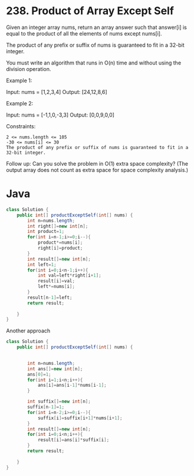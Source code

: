 # 238. Product of Array Except Self

Given an integer array nums, return an array answer such that answer[i] is equal to the product of all the elements of nums except nums[i].

The product of any prefix or suffix of nums is guaranteed to fit in a 32-bit integer.

You must write an algorithm that runs in O(n) time and without using the division operation.

 
Example 1:

Input: nums = [1,2,3,4]
Output: [24,12,8,6]

Example 2:

Input: nums = [-1,1,0,-3,3]
Output: [0,0,9,0,0]


Constraints:

    2 <= nums.length <= 105
    -30 <= nums[i] <= 30
    The product of any prefix or suffix of nums is guaranteed to fit in a 32-bit integer.

 
Follow up: Can you solve the problem in O(1) extra space complexity? (The output array does not count as extra space for space complexity analysis.)

# Java
```java
class Solution {
    public int[] productExceptSelf(int[] nums) {
        int n=nums.length;
        int right[]=new int[n];
        int product=1;
        for(int i=n-1;i>=0;i--){
            product*=nums[i];
            right[i]=product;
        }
        int result[]=new int[n];
        int left=1;
        for(int i=0;i<n-1;i++){
            int val=left*right[i+1];
            result[i]=val;
            left*=nums[i];
        }
        result[n-1]=left;
        return result;
        
    }
}
```
Another approach
```java
class Solution {
    public int[] productExceptSelf(int[] nums) {
       

        int n=nums.length;
        int ans[]=new int[n];
        ans[0]=1;
        for(int i=1;i<n;i++){
            ans[i]=ans[i-1]*nums[i-1];
        }

        int suffix[]=new int[n];
        suffix[n-1]=1;
        for(int i=n-2;i>=0;i--){
            suffix[i]=suffix[i+1]*nums[i+1];
        }
        int result[]=new int[n];
        for(int i=0;i<n;i++){
            result[i]=ans[i]*suffix[i];
        }
        return result;
        
    }
}
```
